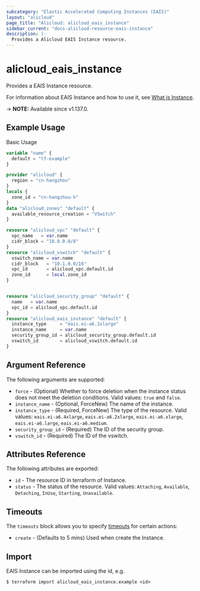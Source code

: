 ```yaml
---
subcategory: "Elastic Accelerated Computing Instances (EAIS)"
layout: "alicloud"
page_title: "Alicloud: alicloud_eais_instance"
sidebar_current: "docs-alicloud-resource-eais-instance"
description: |-
  Provides a Alicloud EAIS Instance resource.
---
```


# alicloud_eais_instance

Provides a EAIS Instance resource.

For information about EAIS Instance and how to use it, see [What is Instance](https://www.alibabacloud.com/document_detail/185066.html).

-> **NOTE:** Available since v1.137.0.

## Example Usage

Basic Usage

```terraform
variable "name" {
  default = "tf-example"
}

provider "alicloud" {
  region = "cn-hangzhou"
}
locals {
  zone_id = "cn-hangzhou-h"
}
data "alicloud_zones" "default" {
  available_resource_creation = "VSwitch"
}

resource "alicloud_vpc" "default" {
  vpc_name   = var.name
  cidr_block = "10.0.0.0/8"
}
resource "alicloud_vswitch" "default" {
  vswitch_name = var.name
  cidr_block   = "10.1.0.0/16"
  vpc_id       = alicloud_vpc.default.id
  zone_id      = local.zone_id
}


resource "alicloud_security_group" "default" {
  name   = var.name
  vpc_id = alicloud_vpc.default.id
}
resource "alicloud_eais_instance" "default" {
  instance_type     = "eais.ei-a6.2xlarge"
  instance_name     = var.name
  security_group_id = alicloud_security_group.default.id
  vswitch_id        = alicloud_vswitch.default.id
}
```

## Argument Reference

The following arguments are supported:

* `force` - (Optional) Whether to force deletion when the instance status does not meet the deletion conditions. Valid values: `true` and `false`.
* `instance_name` - (Optional, ForceNew) The name of the instance.
* `instance_type` - (Required, ForceNew) The type of the resource. Valid values: `eais.ei-a6.4xlarge`, `eais.ei-a6.2xlarge`, `eais.ei-a6.xlarge`, `eais.ei-a6.large`, `eais.ei-a6.medium`.
* `security_group_id` - (Required) The ID of the security group.
* `vswitch_id` - (Required) The ID of the vswitch.

## Attributes Reference

The following attributes are exported:

* `id` - The resource ID in terraform of Instance.
* `status` - The status of the resource. Valid values: `Attaching`, `Available`, `Detaching`, `InUse`, `Starting`, `Unavailable`.

## Timeouts

The `timeouts` block allows you to specify [timeouts](https://www.terraform.io/docs/configuration-0-11/resources.html#timeouts) for certain actions:

* `create` - (Defaults to 5 mins) Used when create the Instance.

## Import

EAIS Instance can be imported using the id, e.g.

```shell
$ terraform import alicloud_eais_instance.example <id>
```
